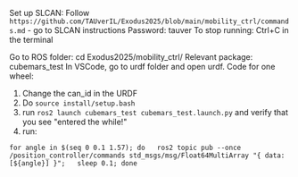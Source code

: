 Set up SLCAN:
Follow ```https://github.com/TAUverIL/Exodus2025/blob/main/mobility_ctrl/commands.md``` - go to SLCAN instructions
Password: tauver
To stop running: Ctrl+C in the terminal

Go to ROS folder: cd Exodus2025/mobility_ctrl/
Relevant package: cubemars_test
In VSCode, go to urdf folder and open urdf.
Code for one wheel:
1. Change the can_id in the URDF
2. Do ```source install/setup.bash```
3. run ```ros2 launch cubemars_test cubemars_test.launch.py``` and verify that you see "entered the while!"
4. run:
```
for angle in $(seq 0 0.1 1.57); do   ros2 topic pub --once /position_controller/commands std_msgs/msg/Float64MultiArray "{ data: [${angle}] }";   sleep 0.1; done
```
